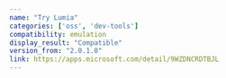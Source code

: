```yaml
---
name: "Try Lumia"
categories: ['oss', 'dev-tools']
compatibility: emulation
display_result: "Compatible"
version_from: "2.0.1.0"
link: https://apps.microsoft.com/detail/9WZDNCRDTBJL
---
```

